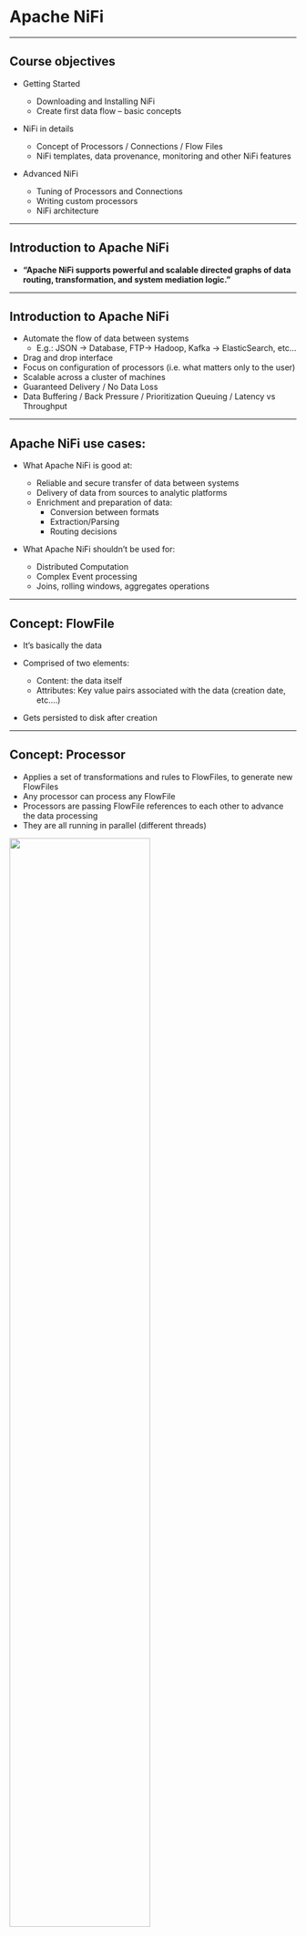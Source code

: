 # Apache NiFi

---

## Course objectives

* Getting Started
  - Downloading and Installing NiFi
  - Create first data flow – basic concepts

* NiFi in details
  - Concept of Processors / Connections / Flow Files 
  - NiFi templates, data provenance, monitoring and other NiFi features

* Advanced NiFi
  - Tuning of Processors and Connections
  - Writing custom processors
  - NiFi architecture

---

## Introduction to Apache NiFi

* **“Apache NiFi supports powerful and scalable directed graphs of data routing, transformation, and system mediation logic.”**


---

## Introduction to Apache NiFi


* Automate the flow of data between systems 
  - E.g.: JSON -> Database, FTP-> Hadoop, Kafka -> ElasticSearch, etc…
* Drag and drop interface
* Focus on configuration of processors (i.e. what matters only to the user)
* Scalable across a cluster of machines
* Guaranteed Delivery / No Data Loss 
* Data Buffering / Back Pressure / Prioritization Queuing / Latency vs Throughput


---

## Apache NiFi use cases:


* What Apache NiFi is good at:
  - Reliable and secure transfer of data between systems
  - Delivery of data from sources to analytic platforms
  - Enrichment and preparation of data:
    - Conversion between formats
    - Extraction/Parsing
    - Routing decisions

* What Apache NiFi shouldn’t be used for:
  - Distributed Computation
  - Complex Event processing
  - Joins, rolling windows, aggregates operations


---

## Concept: FlowFile

* It’s basically the data
* Comprised of two elements:
  - Content: the data itself
  - Attributes: Key value pairs associated with the data (creation date, etc.…)

* Gets persisted to disk after creation


---

## Concept: Processor

* Applies a set of transformations and rules to FlowFiles, to generate new FlowFiles
* Any processor can process any FlowFile
* Processors are passing FlowFile references to each other to advance the data processing
* They are all running in parallel (different threads)


<img src="../images/Concept-Processor.png"  style="width:70%;" /> <!-- {"left" : 0.44, "top" : 4.63, "height" : 1.51, "width" : 9.38} -->


---

## Concept: Connector

* It’s basically a queue of all the FlowFiles that are yet to be processed by Processor 2
* Defines rules about how FlowFiles are prioritized (which ones first, which ones not at all)
* Can define backpressure to avoid overflow in the system

<img src="../images/Concept-Connector.png"  style="width:70%;" /> <!-- {"left" : 0.77, "top" : 4.19, "height" : 2.88, "width" : 9.09} -->


---

## NiFi basics: FlowFile, Processor, Connector


<img src="../images/NiFi-basics.png"  style="width:70%;" /><!-- {"left" : 0.28, "top" : 2.43, "height" : 3.51, "width" : 9.68} -->

---

## NiFi: Processors
![](../images/01-categorization.png)

---

## Summary so far
* Getting Started
  - Downloading and Installing NiFi
  - Create first data flow – basic concepts
  - We created our basic flow
  - We added a processor
  - We added a connector
  - We added a connection
  - We picked up a file, generated more data, etc.

---

## Lab: Create your own processor
* Demo
* Create a processor lab

---

## Bundled and open source processors

* There is no official category for bundled processors
* But we are running a workshop to spark your creativity
* As we go, let us think of use cases for the processors

---

## DataTransformers 

* ReplaceText
  * Change a string of text to another string of text
  * US->USA
* JoltTransformText
  * JSON doc -> JSON doc
  
---

## Routing and mediation
Route on different things
if in my flowfile I have USA - goes to one processor, if I have Germany - goes to another processor


## Execute SQL
execute SQL on the database

---

## Attribute extraction
country field in your json
which country?
chain with routes on attributes

---

## System interaction
* Execute process
* Python process

---


## Data Ingestion

* GetFile
* GetFTP 
* GetHTTP 
* GetHDFS 
* ListenUDP 
* GetKafka…

---

## Sending Data: 
* PutFile, 
* PutFTP, 
* PutKafka, 
* PutEmail…
  * Your would have to create an email service for this

---

## Splitting and Aggregation
* SplitText,
  * 100 rows of text -> 100 FlowFiles
* SplitJson, 
  * Split JSON files into multiple FlowFiles
* SplitXml, 
* MergeContent…
  * For example, write a lot of content to disk

## HTTP 
* GetHTTP, 
* ListenHTTP, 
* PostHTTP
  * Microservice that receives HTTP requests 

---

## Summary of Categorization of processors

* Over 309 bundled processors
  - Data Transformation: ReplaceText, JoltTransformJSON…
  - Routing and Mediation: RouteOnAttribute, RouteOnContent, ControlRate…
  - Database Access: ExecuteSQL, ConvertJSONToSQL, PutSQL...
  - Attribute Extraction: EvaluateJsonPath, ExtractText, UpdateAttribute…
  - System Interaction: ExecuteProcess …
  - Data Ingestion: GetFile, GetFTP, GetHTTP, GetHDFS, ListenUDP, GetKafka…
  - Sending Data: PutFile, PutFTP, PutKafka, PutEmail…
  - Splitting and Aggregation: SplitText, SplitJson, SplitXml, MergeContent…
  - HTTP: GetHTTP, ListenHTTP, PostHTTP…
  - AWS: FetchS3Object, PutS3Object, PutSNS, GetSQS
  
---

## Lab
* Break up in teams
* Create a use case
* Implement the use case in NiFi
* Present the use case to the teams

---

## So far...
* We created our basic flow
  - We added a processor
  - We added a connector
  - We added a connection
  - We picked up a file, generated more data, etc.
  - But really, generating data easily is a problem
    - We need to be able to generate data in a way that is easy to understand and use


---

## Generate data lab

---

## NiFi: Templates

* Templates are a way to export your NiFi flow to other computers and to your colleagues
* They are also a way to try other people's work
* Here's how you get to Templates
  * Go to top right corner of the screen
  * Click on the three bars
  
---

## Template menu

![](../images/02-templates.png)

---

## Fresh install - no templates

![](../images/03-no-templates.png)

---

## Find some templates

![](../images/05-example-templates.png)

---

## CVS to JSON template

![](../images/06-cvs-to-json.png)

---

## Upload template

![](../images/08-upload-template.png)

---
## Here is the template

![](../images/09-template.png)

---

## Let us use the template: select it

![](../images/11-use-template.png)

---

## Let us use the template: use it

![](../images/12-use-template.png)

---

## Lab - import template

* Let us import the template
* First, the CVS to JSON template
* Now, let us go through this template and analyze it
* Then, import a template of your choice and present its analysis

---

## Process groups


![](../images/13-process-groups.png)

---

## Drag process group


![](../images/14.png)

---

## Use the SHIFT key

![](../images/15.png)


---

## Note number of components


![](../images/16.png)

---
## Cleaner look using process groups

![](../images/17.png)

---

## NiFi: FlowFile Topology

* A FlowFile has two components
  - Attributes:
    - These are the metadata from the FlowFile 
    - Contain information about the content: e.g. when was it created, where is it from, what data does it represent?
  - Content:
    - That’s the actual content of the FlowFile. e.g. it’s the actual content of a file you would read using GetFile

  - A processor can (either or both):
    - Update, add, or remove attributes
    - Change content











